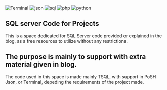 ![Terminal](images/bash-1.svg)
![json](images/json.svg)
![sql](images/microsoft-sql-server.svg)
![php](images/php.svg)
![python](images/python-5.svg)
## SQL server Code for Projects

This is a space dedicated for SQL Server code provided or explained in the blog,
as a free resources to utilize without any restrictions.

## The purpose is mainly to support with extra material given in blog. 
The code used in this space is made mainly TSQL, with support in PoSH Json, or Terminal, depeding the requirements 
of the project made.

